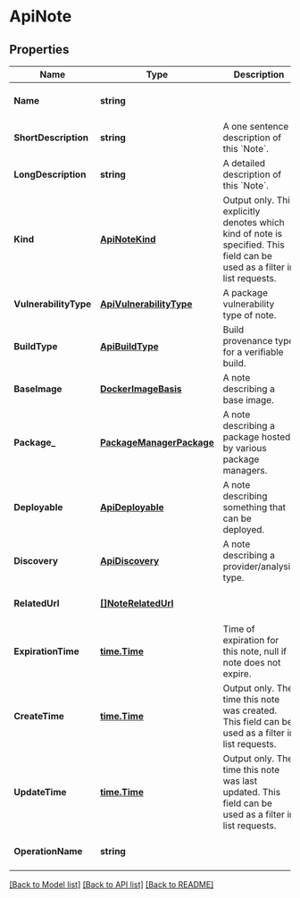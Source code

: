 # ApiNote

## Properties
Name | Type | Description | Notes
------------ | ------------- | ------------- | -------------
**Name** | **string** |  | [optional] [default to null]
**ShortDescription** | **string** | A one sentence description of this &#x60;Note&#x60;. | [optional] [default to null]
**LongDescription** | **string** | A detailed description of this &#x60;Note&#x60;. | [optional] [default to null]
**Kind** | [**ApiNoteKind**](apiNoteKind.md) | Output only. This explicitly denotes which kind of note is specified. This field can be used as a filter in list requests. | [optional] [default to null]
**VulnerabilityType** | [**ApiVulnerabilityType**](apiVulnerabilityType.md) | A package vulnerability type of note. | [optional] [default to null]
**BuildType** | [**ApiBuildType**](apiBuildType.md) | Build provenance type for a verifiable build. | [optional] [default to null]
**BaseImage** | [**DockerImageBasis**](DockerImageBasis.md) | A note describing a base image. | [optional] [default to null]
**Package_** | [**PackageManagerPackage**](PackageManagerPackage.md) | A note describing a package hosted by various package managers. | [optional] [default to null]
**Deployable** | [**ApiDeployable**](apiDeployable.md) | A note describing something that can be deployed. | [optional] [default to null]
**Discovery** | [**ApiDiscovery**](apiDiscovery.md) | A note describing a provider/analysis type. | [optional] [default to null]
**RelatedUrl** | [**[]NoteRelatedUrl**](NoteRelatedUrl.md) |  | [optional] [default to null]
**ExpirationTime** | [**time.Time**](time.Time.md) | Time of expiration for this note, null if note does not expire. | [optional] [default to null]
**CreateTime** | [**time.Time**](time.Time.md) | Output only. The time this note was created. This field can be used as a filter in list requests. | [optional] [default to null]
**UpdateTime** | [**time.Time**](time.Time.md) | Output only. The time this note was last updated. This field can be used as a filter in list requests. | [optional] [default to null]
**OperationName** | **string** |  | [optional] [default to null]

[[Back to Model list]](../README.md#documentation-for-models) [[Back to API list]](../README.md#documentation-for-api-endpoints) [[Back to README]](../README.md)


